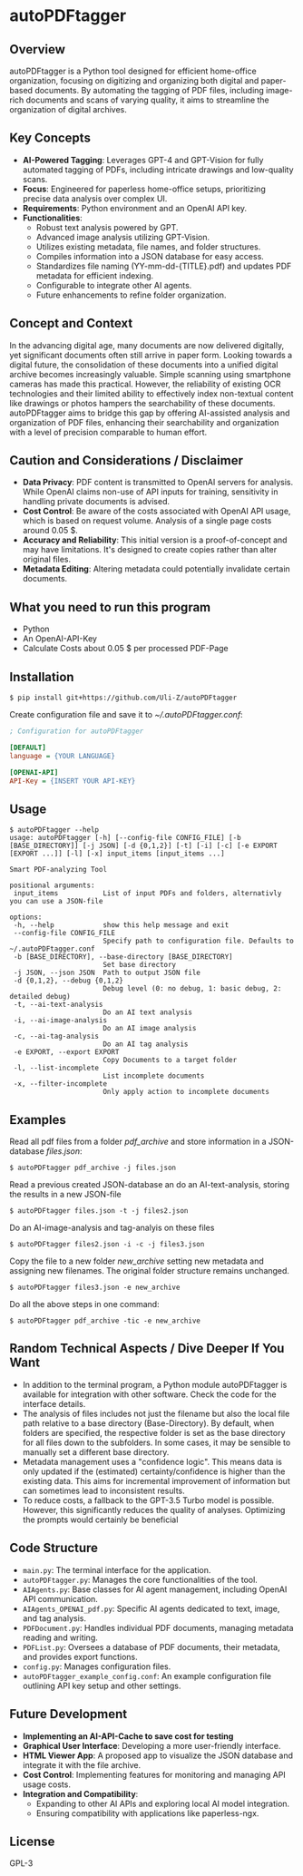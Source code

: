 # autoPDFtagger

## Overview

autoPDFtagger is a Python tool designed for efficient home-office organization, focusing on digitizing and organizing both digital and paper-based documents. By automating the tagging of PDF files, including image-rich documents and scans of varying quality, it aims to streamline the organization of digital archives.

## Key Concepts

- **AI-Powered Tagging**: Leverages GPT-4 and GPT-Vision for fully automated tagging of PDFs, including intricate drawings and low-quality scans.
- **Focus**: Engineered for paperless home-office setups, prioritizing precise data analysis over complex UI.
- **Requirements**: Python environment and an OpenAI API key.
- **Functionalities**:
  - Robust text analysis powered by GPT.
  - Advanced image analysis utilizing GPT-Vision.
  - Utilizes existing metadata, file names, and folder structures.
  - Compiles information into a JSON database for easy access.
  - Standardizes file naming (YY-mm-dd-{TITLE}.pdf) and updates PDF metadata for efficient indexing.
  - Configurable to integrate other AI agents.
  - Future enhancements to refine folder organization.

## Concept and Context

In the advancing digital age, many documents are now delivered digitally, yet significant documents often still arrive in paper form. Looking towards a digital future, the consolidation of these documents into a unified digital archive becomes increasingly valuable. Simple scanning using smartphone cameras has made this practical. However, the reliability of existing OCR technologies and their limited ability to effectively index non-textual content like drawings or photos hampers the searchability of these documents. autoPDFtagger aims to bridge this gap by offering AI-assisted analysis and organization of PDF files, enhancing their searchability and organization with a level of precision comparable to human effort.

## Caution and Considerations / Disclaimer

- **Data Privacy**: PDF content is transmitted to OpenAI servers for analysis. While OpenAI claims non-use of API inputs for training, sensitivity in handling private documents is advised.
- **Cost Control**: Be aware of the costs associated with OpenAI API usage, which is based on request volume. Analysis of a single page costs around 0.05 $.
- **Accuracy and Reliability**: This initial version is a proof-of-concept and may have limitations. It's designed to create copies rather than alter original files.
- **Metadata Editing**: Altering metadata could potentially invalidate certain documents.

## What you need to run this program
- Python
- An OpenAI-API-Key
- Calculate Costs about 0.05 $ per processed PDF-Page

## Installation
 ```shell
$ pip install git+https://github.com/Uli-Z/autoPDFtagger
```

Create configuration file and save it to *~/.autoPDFtagger.conf*: 
```ini
; Configuration for autoPDFtagger

[DEFAULT]
language = {YOUR LANGUAGE}

[OPENAI-API]
API-Key = {INSERT YOUR API-KEY}
```
## Usage
 ```shell
$ autoPDFtagger --help
usage: autoPDFtagger [-h] [--config-file CONFIG_FILE] [-b [BASE_DIRECTORY]] [-j JSON] [-d {0,1,2}] [-t] [-i] [-c] [-e EXPORT [EXPORT ...]] [-l] [-x] input_items [input_items ...]

Smart PDF-analyzing Tool

positional arguments:
  input_items           List of input PDFs and folders, alternativly you can use a JSON-file

options:
  -h, --help            show this help message and exit
  --config-file CONFIG_FILE
                        Specify path to configuration file. Defaults to ~/.autoPDFtagger.conf
  -b [BASE_DIRECTORY], --base-directory [BASE_DIRECTORY]
                        Set base directory
  -j JSON, --json JSON  Path to output JSON file
  -d {0,1,2}, --debug {0,1,2}
                        Debug level (0: no debug, 1: basic debug, 2: detailed debug)
  -t, --ai-text-analysis
                        Do an AI text analysis
  -i, --ai-image-analysis
                        Do an AI image analysis
  -c, --ai-tag-analysis
                        Do an AI tag analysis
  -e EXPORT, --export EXPORT
                        Copy Documents to a target folder
  -l, --list-incomplete
                        List incomplete documents
  -x, --filter-incomplete
                        Only apply action to incomplete documents
```

## Examples
Read all pdf files from a folder *pdf_archive* and store information in a JSON-database *files.json*:
```shell
$ autoPDFtagger pdf_archive -j files.json
```

Read a previous created JSON-database an do an AI-text-analysis, storing the results in a new JSON-file
```shell
$ autoPDFtagger files.json -t -j files2.json
```

Do an AI-image-analysis and tag-analyis on these files
```shell
$ autoPDFtagger files2.json -i -c -j files3.json
```

Copy the file to a new folder *new_archive* setting new metadata and assigning new filenames. The original folder structure remains unchanged.
```shell
$ autoPDFtagger files3.json -e new_archive
```

Do all the above steps in one command: 
```shell
$ autoPDFtagger pdf_archive -tic -e new_archive
```

## Random Technical Aspects / Dive Deeper If You Want

- In addition to the terminal program, a Python module autoPDFtagger is available for integration with other software. Check the code for the interface details.
- The analysis of files includes not just the filename but also the local file path relative to a base directory (Base-Directory). By default, when folders are specified, the respective folder is set as the base directory for all files down to the subfolders. In some cases, it may be sensible to manually set a different base directory.
- Metadata management uses a "confidence logic". This means data is only updated if the (estimated) certainty/confidence is higher than the existing data. This aims for incremental improvement of information but can sometimes lead to inconsistent results.
- To reduce costs, a fallback to the GPT-3.5 Turbo model is possible. However, this significantly reduces the quality of analyses. Optimizing the prompts would certainly be beneficial


## Code Structure

- `main.py`: The terminal interface for the application.
- `autoPDFtagger.py`: Manages the core functionalities of the tool.
- `AIAgents.py`: Base classes for AI agent management, including OpenAI API communication.
- `AIAgents_OPENAI_pdf.py`: Specific AI agents dedicated to text, image, and tag analysis.
- `PDFDocument.py`: Handles individual PDF documents, managing metadata reading and writing.
- `PDFList.py`: Oversees a database of PDF documents, their metadata, and provides export functions.
- `config.py`: Manages configuration files.
- `autoPDFtagger_example_config.conf`: An example configuration file outlining API key setup and other settings.



## Future Development

- **Implementing an AI-API-Cache to save cost for testing**
- **Graphical User Interface**: Developing a more user-friendly interface.
- **HTML Viewer App**: A proposed app to visualize the JSON database and integrate it with the file archive.
- **Cost Control**: Implementing features for monitoring and managing API usage costs.
- **Integration and Compatibility**:
  - Expanding to other AI APIs and exploring local AI model integration.
  - Ensuring compatibility with applications like paperless-ngx.

## License

GPL-3

